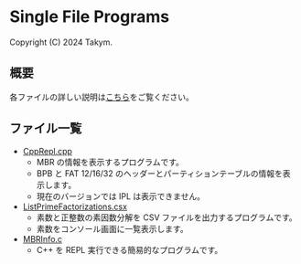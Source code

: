 # **S**ingle **F**ile **P**rograms
Copyright (C) 2024 Takym.

## 概要
各ファイルの詳しい説明は[こちら](../../README.md#別プロジェクトの一覧)をご覧ください。

## ファイル一覧
* [CppRepl.cpp](./CppRepl.cpp)
	* MBR の情報を表示するプログラムです。
	* BPB と FAT 12/16/32 のヘッダーとパーティションテーブルの情報を表示します。
	* 現在のバージョンでは IPL は表示できません。
* [ListPrimeFactorizations.csx](./ListPrimeFactorizations.csx)
	* 素数と正整数の素因数分解を CSV ファイルを出力するプログラムです。
	* 素数をコンソール画面に一覧表示します。
* [MBRInfo.c](./MBRInfo.c)
	* C++ を REPL 実行できる簡易的なプログラムです。
